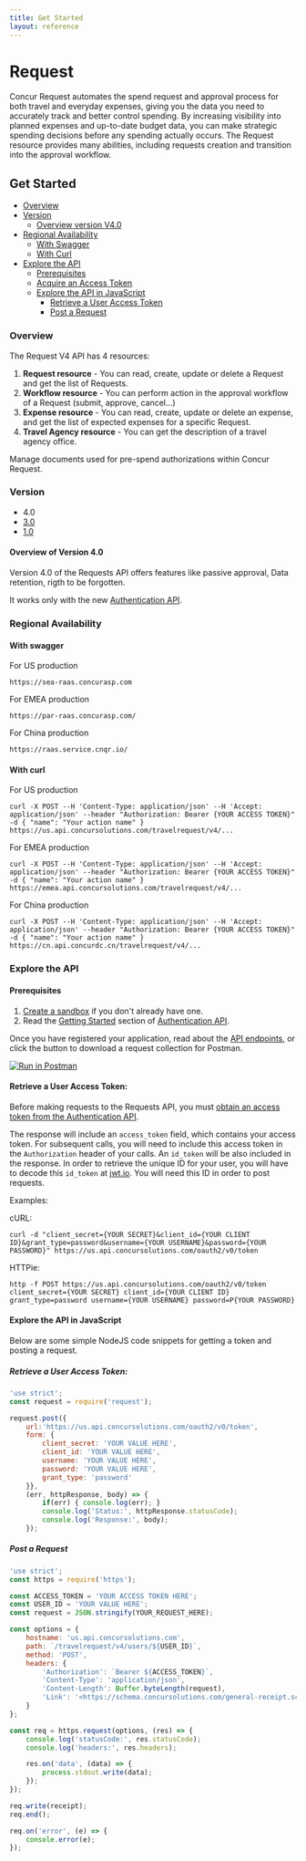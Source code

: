 ```yaml
---
title: Get Started
layout: reference
---
```


# Request
Concur Request automates the spend request and approval process for both travel and everyday expenses, giving you the data you need to accurately track and better control spending. By increasing visibility into planned expenses and up-to-date budget data, you can make strategic spending decisions before any spending actually occurs. The Request resource provides many abilities, including requests creation and transition into the approval workflow.

## Get Started

- [Overview](#overview)
- [Version](#version)
  - [Overview version V4.0](#overviewV4)
- [Regional Availability](#regional)
  - [With Swagger](#swagger)
  - [With Curl](#curl)
- [Explore the API](#explore-api)
  - [Prerequisites](#prerequisites)
  - [Acquire an Access Token](#token)
  - [Explore the API in JavaScript](#javascript)
    - [Retrieve a User Access Token](#retrieve-token)
    - [Post a Request](#post-request)


### <a name="overview"></a>Overview

The Request V4 API has 4 resources:

1. __Request resource__ - You can read, create, update or delete a Request and get the list of Requests.
2. __Workflow resource__ - You can perform action in the approval workflow of a Request (submit, approve, cancel...)
3. __Expense resource__ - You can read, create, update or delete an expense, and get the list of expected expenses for a specific Request.
4. __Travel Agency resource__ - You can get the description of a travel agency office.

Manage documents used for pre-spend authorizations within Concur Request.

### <a name="version"></a>Version

- 4.0
- [3.0](/api-reference-deprecated/version-three/request/request.html)
- [1.0](/api-reference-deprecated/version-one/Travel/travel-request.html)

#### <a name="overviewV4"></a>Overview of Version 4.0

Version 4.0 of the Requests API offers features like passive approval, Data retention, rigth to be forgotten.

It works only with the new [Authentication API](https://developer.concur.com/api-reference/authentication/apidoc.html).

### <a name="regionalavailability"></a>Regional Availability
#### <a name="swagger"></a>With swagger
For US production
```
https://sea-raas.concurasp.com
```
For EMEA production
```
https://par-raas.concurasp.com/
```
For China production
```
https://raas.service.cnqr.io/
```
#### <a name="curl"></a>With curl
For US production
```
curl -X POST --H 'Content-Type: application/json' --H 'Accept: application/json' --header "Authorization: Bearer {YOUR ACCESS TOKEN}" -d { "name": "Your action name" } https://us.api.concursolutions.com/travelrequest/v4/...
```
For EMEA production
```
curl -X POST --H 'Content-Type: application/json' --H 'Accept: application/json' --header "Authorization: Bearer {YOUR ACCESS TOKEN}" -d { "name": "Your action name" } https://emea.api.concursolutions.com/travelrequest/v4/...
```
For China production
```
curl -X POST --H 'Content-Type: application/json' --H 'Accept: application/json' --header "Authorization: Bearer {YOUR ACCESS TOKEN}" -d { "name": "Your action name" } https://cn.api.concurdc.cn/travelrequest/v4/...
```


### <a name="explore-api"></a>Explore the API

#### <a name="prerequisites"></a>Prerequisites

1. [Create a sandbox](https://developer.concur.com/manage-apps/register.html) if you don't already have one.
2. Read the [Getting Started](https://developer.concur.com/api-reference/authentication/getting-started.html) section of [Authentication API](https://developer.concur.com/api-reference/authentication/apidoc.html).

Once you have registered your application, read about the [API endpoints](/api-reference/receipts/endpoints.html), or click the button to download a request collection for Postman.

<a href="https://app.getpostman.com/run-collection/bfe85f4a4e435a161a8a" target="_blank" onclick="ga('send', 'event', 'Postman', 'Click', 'https://app.getpostman.com/run-collection/bfe85f4a4e435a161a8a');">
  <img src="https://run.pstmn.io/button.svg" alt="Run in Postman">
</a>

#### <a name="token"></a>Retrieve a User Access Token:

Before making requests to the Requests API, you must [obtain an access token from the Authentication API](https://developer.concur.com/api-reference/authentication/getting-started.html).

The response will include an `access_token` field, which contains your access token. For subsequent calls, you will need to include this access token in the `Authorization` header of your calls. An `id_token` will be also included in the response. In order to retrieve the unique ID for your user, you will have to decode this `id_token` at [jwt.io](https://jwt.io/). You will need this ID in order to post requests.

Examples:

cURL:

```shell
curl -d "client_secret={YOUR SECRET}&client_id={YOUR CLIENT ID}&grant_type=password&username={YOUR USERNAME}&password={YOUR PASSWORD}" https://us.api.concursolutions.com/oauth2/v0/token
```

HTTPie:

```shell
http -f POST https://us.api.concursolutions.com/oauth2/v0/token client_secret={YOUR SECRET} client_id={YOUR CLIENT ID} grant_type=password username={YOUR USERNAME} password=P{YOUR PASSWORD}
```

#### <a name="javascript">Explore the API in JavaScript

Below are some simple NodeJS code snippets for getting a token and posting a request.

##### <a name="retrieve-token"></a>Retrieve a User Access Token:

```js
'use strict';
const request = require('request');

request.post({
    url:'https://us.api.concursolutions.com/oauth2/v0/token',
    form: {
        client_secret: 'YOUR VALUE HERE',
        client_id: 'YOUR VALUE HERE',
        username: 'YOUR VALUE HERE',
        password: 'YOUR VALUE HERE',
        grant_type: 'password'
    }},
    (err, httpResponse, body) => {
        if(err) { console.log(err); }
        console.log('Status:', httpResponse.statusCode);
        console.log('Response:', body);
    });
```

##### <a name="post-request"></a>Post a Request

```js
'use strict';
const https = require('https');

const ACCESS_TOKEN = 'YOUR ACCESS TOKEN HERE';
const USER_ID = 'YOUR VALUE HERE';
const request = JSON.stringify(YOUR_REQUEST_HERE);

const options = {
    hostname: 'us.api.concursolutions.com',
    path: `/travelrequest/v4/users/${USER_ID}`,
    method: 'POST',
    headers: {
        'Authorization': `Bearer ${ACCESS_TOKEN}`,
        'Content-Type': 'application/json',
        'Content-Length': Buffer.byteLength(request),
        'Link': '<https://schema.concursolutions.com/general-receipt.schema.json>;rel=describedBy'
    }
};

const req = https.request(options, (res) => {
    console.log('statusCode:', res.statusCode);
    console.log('headers:', res.headers);

    res.on('data', (data) => {
        process.stdout.write(data);
    });
});

req.write(receipt);
req.end();

req.on('error', (e) => {
    console.error(e);
});
```

